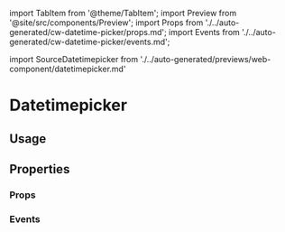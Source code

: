 import TabItem from '@theme/TabItem';
import Preview from '@site/src/components/Preview';
import Props from './../auto-generated/cw-datetime-picker/props.md';
import Events from './../auto-generated/cw-datetime-picker/events.md';

import SourceDatetimepicker from './../auto-generated/previews/web-component/datetimepicker.md'

# Datetimepicker

## Usage

<Preview name="datetimepicker" height="35rem">
  <TabItem value="javascript">
    <SourceDatetimepicker />
  </TabItem>
</Preview>

## Properties

### Props

<Props />

### Events

<Events />

